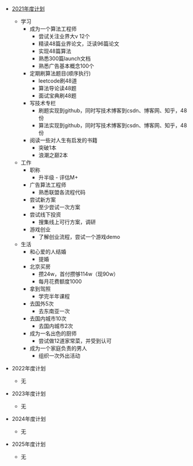 * [2021年度计划](/src/2021_lift_plan.md)
    * 学习
        * 成为一个算法工程师
            * 尝试关注业界大v 12个
            * 精读48篇业界论文，泛读96篇论文
            * 实现48篇算法
            * 熟悉300篇launch文档
            * 熟悉广告基本概念100个
        * 定期刷算法题目(顺序执行)
            * leetcode刷48道
            * 算法导论读48题
            * 面试宝典刷48题
        * 写技术专栏
            * 刷题实现到github，同时写技术博客到csdn、博客网、知乎，48份
            * 算法实现到github，同时写技术博客到csdn、博客网、知乎，48份
        * 阅读一些对人生有启发的书籍
            * 突破1本
            * 浪潮之巅2本
    * 工作
        * 职称
            * 升半级 - 评估M+
        * 广告算法工程师
            * 熟悉联盟各流程代码
        * 尝试新方案
            * 至少尝试一次方案
        * 尝试线下投资
            * 搜集线上可行方案，调研
        * 游戏创业
            * 了解创业流程，尝试一个游戏demo
    * 生活
        * 和心爱的人结婚
            * 提婚
        * 北京买房
            * 攒24w，首付攒够114w（现90w）
            * 每月花费额度1000
        * 拿到驾照
            * 学完半年课程
        * 去国外5次
            * 去东南亚一次
        * 去国内城市10次
            * 去国内城市2次
        * 成为一名出色的厨师
            * 尝试做12道家常菜，并受到认可
        * 成为一个家庭负责的男人
            * 组织一次外出活动

* 2022年度计划
    * 无
* 2023年度计划
    * 无
* 2024年度计划
    * 无
* 2025年度计划
    * 无
